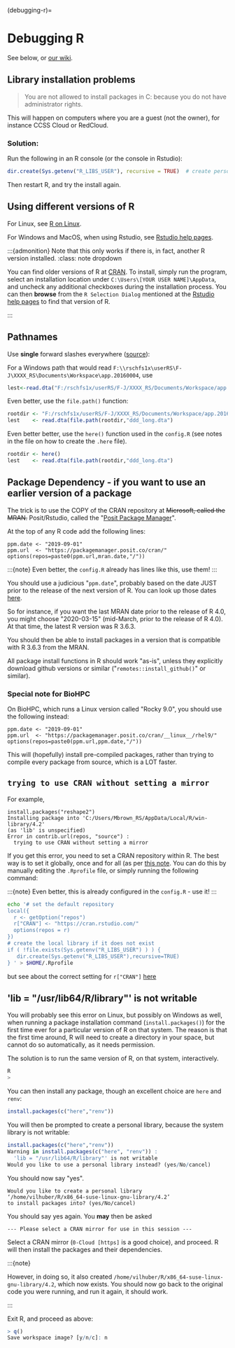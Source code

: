 (debugging-r)=
# Debugging R

See below, or [our wiki](https://github.com/labordynamicsinstitute/replicability-training/wiki/R-Tips).

## Library installation problems

> You are not allowed to install packages in C: because you do not have administrator rights.

This will happen on computers where you are a guest (not the owner), for instance CCSS Cloud or RedCloud.

### Solution:

Run the following in an R console (or the console in Rstudio):

```r
dir.create(Sys.getenv("R_LIBS_USER"), recursive = TRUE)  # create personal library
```

Then restart R, and try the install again.

## Using different versions of R

For Linux, see [R on Linux](r-on-biohpc).

For Windows and MacOS, when using Rstudio, see [Rstudio help pages](https://support.posit.co/hc/en-us/articles/200486138-Changing-R-versions-for-the-RStudio-Desktop-IDE). 

:::{admonition} Note that this only works if there is, in fact, another R version installed. 
:class: note dropdown

You can find older versions of R at [CRAN](https://cran.r-project.org/bin/windows/base/old/). To install, simply run the program, select an installation location under `C:\Users\[YOUR USER NAME]\AppData`, and uncheck any additional checkboxes during the installation process. You can then **browse** from the `R Selection Dialog` mentioned at the [Rstudio help pages](https://support.posit.co/hc/en-us/articles/200486138-Changing-R-versions-for-the-RStudio-Desktop-IDE) to find that version of R. 

:::

## Pathnames

Use **single** forward slashes everywhere ([source](http://www.dummies.com/programming/r/how-to-work-with-files-and-folders-in-r/)):

For a Windows path that would read `F:\\rschfs1x\userRS\F-J\XXXX_RS\Documents\Workspace\app.20160004`, use 

```r
lest<-read.dta("F:/rschfs1x/userRS/F-J/XXXX_RS/Documents/Workspace/app.20160004/ddd_long.dta")
``` 

Even better, use the `file.path()` function:

```r
rootdir <- "F:/rschfs1x/userRS/F-J/XXXX_RS/Documents/Workspace/app.20160004"
lest    <- read.dta(file.path(rootdir,"ddd_long.dta")
```

Even better better, use the `here()` function used in the `config.R` (see notes in the file on how to create the `.here` file).

```r
rootdir <- here()
lest    <- read.dta(file.path(rootdir,"ddd_long.dta")
```

## Package Dependency - if you want to use an earlier version of a package

The trick is to use the COPY of the CRAN repository at <strike>Microsoft, called the MRAN.</strike> Posit/Rstudio, called the "[Posit Package Manager](https://packagemanager.posit.co/)". 

At the top of any R code  add the following lines:

```
ppm.date <- "2019-09-01"
ppm.url  <- "https://packagemanager.posit.co/cran/"
options(repos=paste0(ppm.url,mran.date,"/"))
```

:::{note}
Even better, the `config.R` already has lines like this, use them!
:::

You should use a judicious "`ppm.date`", probably based on the date JUST prior to the release of the next version of R. You can look up those dates [here](https://cran.r-project.org/bin/windows/base/old/).

So for instance, if you want the last MRAN date prior to the release of R 4.0, you might choose "2020-03-15" (mid-March, prior to the release of R 4.0). At that time, the latest R version was R 3.6.3.

You should then be able to install packages in a version that is compatible with R 3.6.3 from the MRAN.

All package install functions in R should work "as-is", unless they explicitly download github versions or similar ("`remotes::install_github()`" or similar).

### Special note for BioHPC 

On BioHPC, which runs a Linux version called "Rocky 9.0", you should use the following instead:

```
ppm.date <- "2019-09-01"
ppm.url  <- "https://packagemanager.posit.co/cran/__linux__/rhel9/"
options(repos=paste0(ppm.url,ppm.date,"/"))
```

This will (hopefully) install pre-compiled packages, rather than trying to compile every package from source, which is a LOT faster.


## `trying to use CRAN without setting a mirror`

For example,

```
install.packages("reshape2")
Installing package into 'C:/Users/Mbrown_RS/AppData/Local/R/win-library/4.2'
(as 'lib' is unspecified)
Error in contrib.url(repos, "source") :
  trying to use CRAN without setting a mirror
```

If you get this error, you need to set a CRAN repository within R. The best way is to set it globally, once and for all (as per [this note](https://www.r-bloggers.com/2011/11/permanently-setting-the-cran-repository/). You can do this by manually editing the `.Rprofile` file, or simply running the following command:

:::{note}
Even better, this is already configured  in the `config.R` - use it!
:::

```bash
echo '# set the default repository
local({
  r <- getOption("repos")
  r["CRAN"] <- "https://cran.rstudio.com/"
  options(repos = r)
})
# create the local library if it does not exist
if ( !file.exists(Sys.getenv("R_LIBS_USER") ) ) {
   dir.create(Sys.getenv("R_LIBS_USER"),recursive=TRUE)
} ' > $HOME/.Rprofile
```

but see about the correct setting for `r["CRAN"]` [here](#package-dependency---if-you-want-to-use-an-earlier-version-of-a-package)


## 'lib = "/usr/lib64/R/library"' is not writable

You will probably see this error on Linux, but possibly on Windows as well, when running a package installation command (`install.packages()`) for the first time ever for a particular version of R on that system. The reason is that the first time around, R will need to create a directory in your space, but cannot do so automatically, as it needs permission. 

The solution is to run the same version of R, on that system, interactively. 

```bash
R
>
```

You can then install any package, though an excellent choice are `here` and `renv`:

```R
install.packages(c("here","renv"))
```

You will then be prompted to create a personal library, because the system library is not writable:

```R
install.packages(c("here","renv"))
Warning in install.packages(c("here", "renv")) :
  'lib = "/usr/lib64/R/library"' is not writable
Would you like to use a personal library instead? (yes/No/cancel)
```

You should now say "yes". 

```
Would you like to create a personal library
‘/home/vilhuber/R/x86_64-suse-linux-gnu-library/4.2’
to install packages into? (yes/No/cancel)
```

You should say yes again. You **may** then be asked

```
--- Please select a CRAN mirror for use in this session ---
```

Select a CRAN mirror (`0-Cloud [https]` is a good choice), and proceed. R will then install the packages and their dependencies. 

:::{note}

However, in doing so, it also created `/home/vilhuber/R/x86_64-suse-linux-gnu-library/4.2`, which now exists. You should now go back to the original code you were running, and run it again, it should work.

:::

Exit R, and proceed as above:

```R
> q()
Save workspace image? [y/n/c]: n
```
